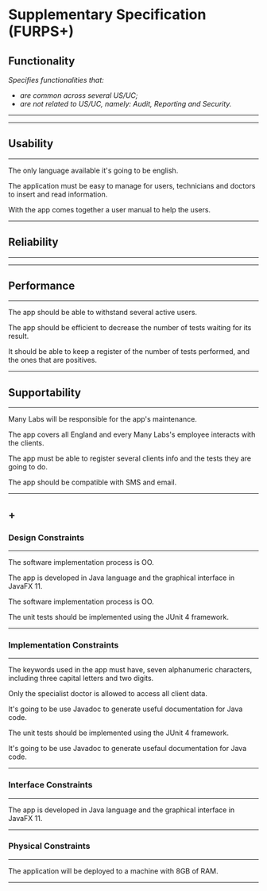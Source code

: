 # Supplementary Specification (FURPS+)

## Functionality
_Specifies functionalities that:_

- _are common across several US/UC;_
- _are not related to US/UC, namely: Audit, Reporting and Security._

****************************************

***************************************


## Usability

****************************************
The only language available it's going to be english.

The application must be easy to manage for users, technicians and doctors to insert and read information.

With the app comes together a user manual to help the users.
***************************************


## Reliability

****************************************

***************************************


## Performance

****************************************
The app should be able to withstand several active users.

The app should be efficient to decrease the number of tests waiting for its result.

It should be able to keep a register of the number of tests performed, and the ones that are positives.
***************************************


## Supportability

****************************************
Many Labs will be responsible for the app's maintenance.

The app covers all England and every Many Labs's employee interacts with the clients.

The app must be able to register several clients info and the tests they are going to do.

The app should be compatible with SMS and email.
***************************************

## +

### Design Constraints

****************************************

The software implementation process is OO.

The app is developed in Java language and the graphical interface in JavaFX 11.

The software implementation process is OO.

The unit tests should be implemented using the JUnit 4 framework.

***************************************


### Implementation Constraints

****************************************
The keywords used in the app must have, seven alphanumeric characters, including three capital letters and two digits.

Only the specialist doctor is allowed to access all client data.

It's going to be use Javadoc to generate useful documentation for Java code.

The unit tests should be implemented using the JUnit 4 framework.

It's going to be use Javadoc to generate usefaul documentation for Java code.

***************************************


### Interface Constraints

****************************************
The app is developed in Java language and the graphical interface in JavaFX 11.
***************************************


### Physical Constraints

****************************************
The application will be deployed to a machine with 8GB of RAM.
***************************************